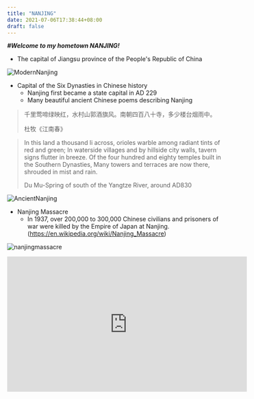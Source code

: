 ```yaml
---
title: "NANJING"
date: 2021-07-06T17:38:44+08:00
draft: false
---
```


_**#Welcome to my hometown NANJING!**_

- The capital of Jiangsu province of the People's Republic of China

![ModernNanjing](ModernNanjing.jpg)

- Capital of the Six Dynasties in Chinese history
    - Nanjing first became a state capital in AD 229
    - Many beautiful ancient Chinese poems describing Nanjing
> 千里莺啼绿映红，水村山郭酒旗风。南朝四百八十寺，多少楼台烟雨中。
>
> 杜牧《江南春》

> In this land a thousand li across, orioles warble among radiant tints of red and green;
In waterside villages and by hillside city walls, tavern signs flutter in breeze.
Of the four hundred and eighty temples built in the Southern Dynasties,
Many towers and terraces are now there, shrouded in mist and rain.
> 
> Du Mu-Spring of south of the Yangtze River, around AD830

![AncientNanjing](ancientnanjing.jpg)

- Nanjing Massacre
    - In 1937, over 200,000 to 300,000 Chinese civilians and prisoners of war were killed by the Empire of Japan at Nanjing.(https://en.wikipedia.org/wiki/Nanjing_Massacre)

![nanjingmassacre](nanjingmassacre.jpeg)

<iframe width="560" height="315" src="https://www.youtube.com/embed/mh9bZCKG-CM" title="YouTube video player" frameborder="0" allow="accelerometer; autoplay; clipboard-write; encrypted-media; gyroscope; picture-in-picture" allowfullscreen></iframe>

